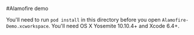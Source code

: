 #Alamofire demo

You'll need to run `pod install` in this directory before you open
`Alamofire-Demo.xcworkspace`. You'll need OS X Yosemite 10.10.4+ and Xcode 6.4+.
